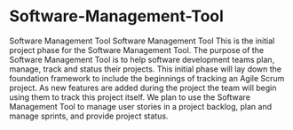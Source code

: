 # Software-Management-Tool
Software Management Tool
Software Management Tool This is the initial project phase for the Software Management Tool. 
The purpose of the Software Management Tool is to help software development teams plan, manage, 
track and status their projects. This initial phase will lay down the foundation framework to 
include the beginnings of tracking an Agile Scrum project. As new features are added during 
the project the team will begin using them to track this project itself. We plan to use the 
Software Management Tool to manage user stories in a project backlog, plan and manage sprints, 
and provide project status.
